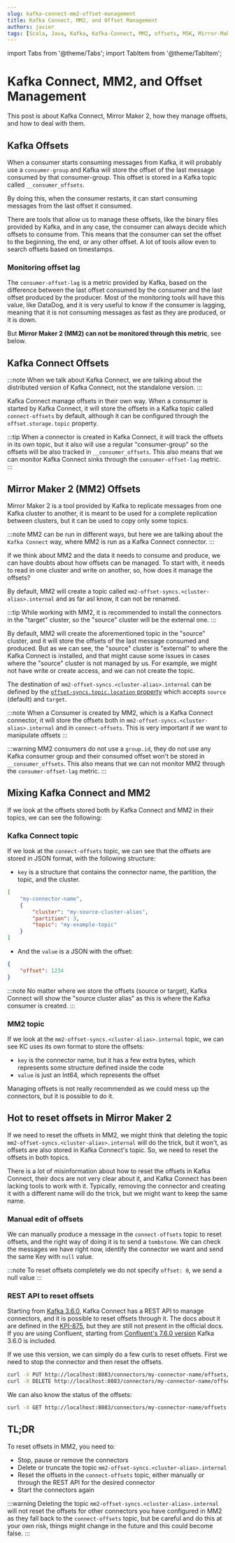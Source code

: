 ```yaml
---
slug: kafka-connect-mm2-offset-management
title: Kafka Connect, MM2, and Offset Management
authors: javier
tags: [Scala, Java, Kafka, Kafka-Connect, MM2, offsets, MSK, Mirror-Maker2]
---
```


import Tabs from '@theme/Tabs';
import TabItem from '@theme/TabItem';

# Kafka Connect, MM2, and Offset Management

This post is about Kafka Connect, Mirror Maker 2, how they manage offsets, and how to deal with them.

## Kafka Offsets

When a consumer starts consuming messages from Kafka, it will probably use a `consumer-group` and Kafka will store the 
offset of the last message consumed by that consumer-group. This offset is stored in a Kafka topic called `__consumer_offsets`.

By doing this, when the consumer restarts, it can start consuming messages from the last offset it consumed.

There are tools that allow us to manage these offsets, like the binary files provided by Kafka, and in any case, 
the consumer can always decide which offsets to consume from. This means that the consumer can set the offset to the beginning, 
the end, or any other offset. A lot of tools allow even to search offsets based on timestamps.

### Monitoring offset lag

The `consumer-offset-lag` is a metric provided by Kafka, based on the difference between the last offset consumed by the consumer 
and the last offset produced by the producer. Most of the monitoring tools will have this value, like DataDog, 
and it is very useful to know if the consumer is lagging, meaning that it is not consuming messages as fast as they are produced, or it is down.

But ****Mirror Maker 2 (MM2) can not be monitored through this metric****, see below.

## Kafka Connect Offsets
:::note
When we talk about Kafka Connect, we are talking about the distributed version of Kafka Connect, not the standalone version.
:::

Kafka Connect manage offsets in their own way. When a consumer is started by Kafka Connect, it will store the offsets in a Kafka topic 
called `connect-offsets` by default, although it can be configured through the `offset.storage.topic` property.

:::tip
When a connector is created in Kafka Connect, it will track the offsets in its own topic, but it also will use a regular "consumer-group" so the offsets will be also tracked in `__consumer_offsets`. 
This also means that we can monitor Kafka Connect sinks through the `consumer-offset-lag` metric.
:::


## Mirror Maker 2 (MM2) Offsets

Mirror Maker 2 is a tool provided by Kafka to replicate messages from one Kafka cluster to another, it is meant to be used for a complete replication between clusters, 
but it can be used to copy only some topics.

:::note
MM2 can be run in different ways, but here we are talking about the `Kafka Connect` way, where MM2 is run as a Kafka Connect connector.
:::

If we think about MM2 and the data it needs to consume and produce, we can have doubts about how offsets can be managed. 
To start with, it needs to read in one cluster and write on another, so, how does it manage the offsets?

By default, MM2 will create a topic called `mm2-offset-syncs.<cluster-alias>.internal` and as far asI know, it can not be renamed.

:::tip
While working with MM2, it is recommended to install the connectors in the "target" cluster, so the "source" cluster will be the external one.
:::

By default, MM2 will create the aforementioned topic in the "source" cluster, and it will store the offsets of the last message consumed and produced. 
But as we can see, the "source" cluster is "external" to where the Kafka Connect is installed, and that might cause some issues 
in cases where the "source" cluster is not managed by us. For example, we might not have write or create access, and we can not create the topic.

The destination of `mm2-offset-syncs.<cluster-alias>.internal` can be defined by the [`offset-syncs.topic.location` property](https://kafka.apache.org/documentation/#mirror_source_offset-syncs.topic.location) which accepts `source` (default) and `target`.

:::note
When a Consumer is created by MM2, which is a Kafka Connect connector, it will store the offsets both in `mm2-offset-syncs.<cluster-alias>.internal` and in `connect-offsets`.
This is very important if we want to manipulate offsets
:::

:::warning
MM2 consumers do not use a `group.id`, they do not use any Kafka consumer group and their consumed offset won't be stored in `__consumer_offsets`. 
This also means that we can not monitor MM2 through the `consumer-offset-lag` metric.
:::

## Mixing Kafka Connect and MM2

If we look at the offsets stored both by Kafka Connect and MM2 in their topics, we can see the following:

### Kafka Connect topic

If we look at the `connect-offsets` topic, we can see that the offsets are stored in JSON format, with the following structure:
- `key` is a structure that contains the connector name, the partition, the topic, and the cluster.
```json
[
	"my-connector-name",
	{
		"cluster": "my-source-cluster-alias",
		"partition": 3,
		"topic": "my-example-topic"
	}
]
```
- And the `value` is a JSON with the offset:
```json
{
    "offset": 1234
}
```
:::note
No matter where we store the offsets (source or target), Kafka Connect will show the "source cluster alias" as this is where the Kafka consumer is created.
:::

### MM2 topic

If we look at the `mm2-offset-syncs.<cluster-alias>.internal` topic, we can see KC uses its own format to store the offsets:
- `key` is the connector name, but it has a few extra bytes, which represents some structure defined inside the code
- `value` is just an Int64, which represents the offset

Managing offsets is not really recommended as we could mess up the connectors, but it is possible to do it.


## Hot to reset offsets in Mirror Maker 2

If we need to reset the offsets in MM2, we might think that deleting the topic `mm2-offset-syncs.<cluster-alias>.internal` will do the trick, 
but it won't, as offsets are also stored in Kafka Connect's topic. So, we need to reset the offsets in both topics.


There is a lot of misinformation about how to reset the offsets in Kafka Connect, their docs are not very clear about it, and Kafka Connect has been lacking tools to work with it. 
Typically, removing the connector and creating it with a different name will do the trick, but we might want to keep the same name.


### Manual edit of offsets

We can manually produce a message in the `connect-offsets` topic to reset offsets, and the right way of doing it is to send a `tombstone`. 
We can check the messages we have right now, identify the connector we want and send the same Key with `null` value.

:::note
To reset offsets completely we do not specify `offset: 0`, we send a null value
:::

### REST API to reset offsets
Starting from [Kafka 3.6.0](https://archive.apache.org/dist/kafka/3.6.0/RELEASE_NOTES.html), Kafka Connect has a REST API to manage connectors, and it is possible to reset offsets through it.
The docs about it are defined in the [KPI-875](https://cwiki.apache.org/confluence/display/KAFKA/KIP-875%3A+First-class+offsets+support+in+Kafka+Connect#KIP875:FirstclassoffsetssupportinKafkaConnect-PublicInterfaces), but they are still not present in the official docs.
If you are using Confluent, starting from [Confluent's 7.6.0 version](https://docs.confluent.io/platform/current/release-notes/index.html) Kafka 3.6.0 is included.

If we use this version, we can simply do a few curls to reset offsets. First we need to stop the connector and then reset the offsets.

```bash
curl -X PUT http://localhost:8083/connectors/my-connector-name/offsets/stop
curl -X DELETE http://localhost:8083/connectors/my-connector-name/offsets
```

We can also know the status of the offsets:
```bash
curl -X GET http://localhost:8083/connectors/my-connector-name/offsets | jq
```

## TL;DR
To reset offsets in MM2, you need to:
- Stop, pause or remove the connectors
- Delete or truncate the topic `mm2-offset-syncs.<cluster-alias>.internal` 
- Reset the offsets in the `connect-offsets` topic, either manually or through the REST API for the desired connector
- Start the connectors again

:::warning
Deleting the topic `mm2-offset-syncs.<cluster-alias>.internal` will not reset the offsets for other connectors you have configured in MM2 
as they fall back to the `connect-offsets` topic, but be careful and do this at your own risk, things might change in the future and this could become false.
:::






